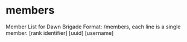 # members
Member List for Dawn Brigade
Format: /members, each line is a single member.  [rank identifier] [uuid] [username]

